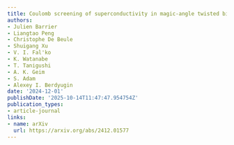 ```yaml
---
title: Coulomb screening of superconductivity in magic-angle twisted bilayer graphene
authors:
- Julien Barrier
- Liangtao Peng
- Christophe De Beule
- Shuigang Xu
- V. I. Fal'ko
- K. Watanabe
- T. Tanigushi
- A. K. Geim
- S. Adam
- Alexey I. Berdyugin
date: '2024-12-01'
publishDate: '2025-10-14T11:47:47.954754Z'
publication_types:
- article-journal
links:
- name: arXiv
  url: https://arxiv.org/abs/2412.01577
---
```

